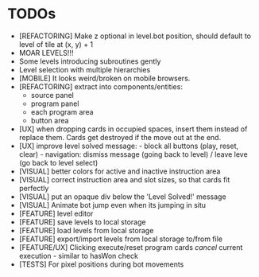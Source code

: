TODOs
=====

* [REFACTORING] Make z optional in level.bot position, should default to level of tile at (x, y) + 1
* MOAR LEVELS!!!
* Some levels introducing subroutines gently
* Level selection with multiple hierarchies
* [MOBILE] It looks weird/broken on mobile browsers.
* [REFACTORING] extract into components/entities:
    * source panel
    * program panel
    * each program area
    * button area
* [UX] when dropping cards in occupied spaces, insert them instead of replace them. Cards get destroyed if the move out at the end.
* [UX] improve level solved message:
       - block all buttons (play, reset, clear)
       - navigation: dismiss message (going back to level) / leave leve (go back to level select)
* [VISUAL] better colors for active and inactive instruction area
* [VISUAL] correct instruction area and slot sizes, so that cards fit perfectly
* [VISUAL] put an opaque div below the 'Level Solved!' message
* [VISUAL] Animate bot jump even when its jumping in situ
* [FEATURE] level editor
* [FEATURE] save levels to local storage
* [FEATURE] load levels from local storage
* [FEATURE] export/import levels from local storage to/from file
* [FEATURE/UX] Clicking execute/reset program cards *cancel* current execution - similar to hasWon check
* [TESTS] For pixel positions during bot movements
